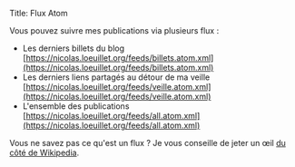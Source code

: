 Title: Flux Atom

Vous pouvez suivre mes publications via plusieurs flux :

* Les derniers billets du blog [https://nicolas.loeuillet.org/feeds/billets.atom.xml](https://nicolas.loeuillet.org/feeds/billets.atom.xml)
* Les derniers liens partagés au détour de ma veille [https://nicolas.loeuillet.org/feeds/veille.atom.xml](https://nicolas.loeuillet.org/feeds/veille.atom.xml)
* L'ensemble des publications [https://nicolas.loeuillet.org/feeds/all.atom.xml](https://nicolas.loeuillet.org/feeds/all.atom.xml)

Vous ne savez pas ce qu'est un flux ? Je vous conseille de jeter un œil [du côté de Wikipedia](https://fr.wikipedia.org/wiki/RSS).
